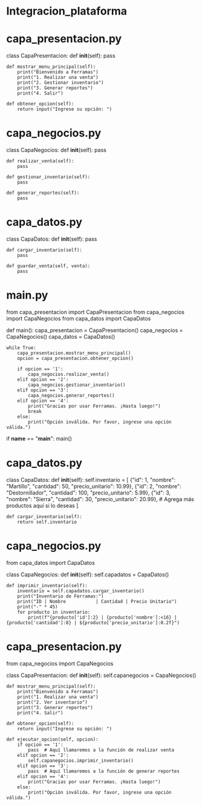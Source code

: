 # Integracion_plataforma
# capa_presentacion.py
class CapaPresentacion:
    def __init__(self):
        pass
    
    def mostrar_menu_principal(self):
        print("Bienvenido a Ferramas")
        print("1. Realizar una venta")
        print("2. Gestionar inventario")
        print("3. Generar reportes")
        print("4. Salir")

    def obtener_opcion(self):
        return input("Ingrese su opción: ")

# capa_negocios.py
class CapaNegocios:
    def __init__(self):
        pass
    
    def realizar_venta(self):
        pass
    
    def gestionar_inventario(self):
        pass
    
    def generar_reportes(self):
        pass

# capa_datos.py
class CapaDatos:
    def __init__(self):
        pass
    
    def cargar_inventario(self):
        pass
    
    def guardar_venta(self, venta):
        pass

# main.py
from capa_presentacion import CapaPresentacion
from capa_negocios import CapaNegocios
from capa_datos import CapaDatos

def main():
    capa_presentacion = CapaPresentacion()
    capa_negocios = CapaNegocios()
    capa_datos = CapaDatos()

    while True:
        capa_presentacion.mostrar_menu_principal()
        opcion = capa_presentacion.obtener_opcion()

        if opcion == '1':
            capa_negocios.realizar_venta()
        elif opcion == '2':
            capa_negocios.gestionar_inventario()
        elif opcion == '3':
            capa_negocios.generar_reportes()
        elif opcion == '4':
            print("Gracias por usar Ferramas. ¡Hasta luego!")
            break
        else:
            print("Opción inválida. Por favor, ingrese una opción válida.")

if __name__ == "__main__":
    main()

# capa_datos.py
class CapaDatos:
    def __init__(self):
        self.inventario = [
            {"id": 1, "nombre": "Martillo", "cantidad": 50, "precio_unitario": 10.99},
            {"id": 2, "nombre": "Destornillador", "cantidad": 100, "precio_unitario": 5.99},
            {"id": 3, "nombre": "Sierra", "cantidad": 30, "precio_unitario": 20.99},
            # Agrega más productos aquí si lo deseas
        ]

    def cargar_inventario(self):
        return self.inventario

# capa_negocios.py
from capa_datos import CapaDatos

class CapaNegocios:
    def __init__(self):
        self.capadatos = CapaDatos()

    def imprimir_inventario(self):
        inventario = self.capadatos.cargar_inventario()
        print("Inventario de Ferramas:")
        print("ID | Nombre           | Cantidad | Precio Unitario")
        print("-" * 45)
        for producto in inventario:
            print(f"{producto['id']:2} | {producto['nombre']:<16} | {producto['cantidad']:8} | ${producto['precio_unitario']:0.2f}")

# capa_presentacion.py
from capa_negocios import CapaNegocios

class CapaPresentacion:
    def __init__(self):
        self.capanegocios = CapaNegocios()

    def mostrar_menu_principal(self):
        print("Bienvenido a Ferramas")
        print("1. Realizar una venta")
        print("2. Ver inventario")
        print("3. Generar reportes")
        print("4. Salir")

    def obtener_opcion(self):
        return input("Ingrese su opción: ")

    def ejecutar_opcion(self, opcion):
        if opcion == '1':
            pass  # Aquí llamaremos a la función de realizar venta
        elif opcion == '2':
            self.capanegocios.imprimir_inventario()
        elif opcion == '3':
            pass  # Aquí llamaremos a la función de generar reportes
        elif opcion == '4':
            print("Gracias por usar Ferramas. ¡Hasta luego!")
        else:
            print("Opción inválida. Por favor, ingrese una opción válida.")

